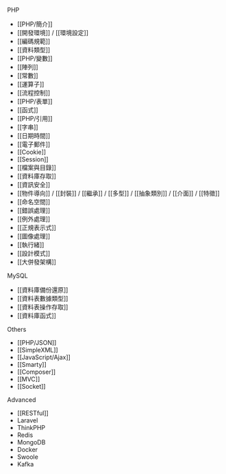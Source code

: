 PHP
- [[PHP/簡介]]
- [[開發環境]] / [[環境設定]]
- [[編碼規範]]
- [[資料類型]]
- [[PHP/變數]]
- [[陣列]]
- [[常數]]
- [[運算子]]
- [[流程控制]]
- [[PHP/表單]]
- [[函式]]
- [[PHP/引用]]
- [[字串]]
- [[日期時間]]
- [[電子郵件]]
- [[Cookie]]
- [[Session]]
- [[檔案與目錄]]
- [[資料庫存取]]
- [[資訊安全]]
- [[物件導向]] / [[封裝]] / [[繼承]] / [[多型]] / [[抽象類別]] / [[介面]] / [[特徵]]
- [[命名空間]]
- [[錯誤處理]]
- [[例外處理]]
- [[正規表示式]]
- [[圖像處理]]
- [[執行緒]]
- [[設計模式]]
- [[大併發架構]]

MySQL
* [[資料庫備份還原]]
* [[資料表數據類型]]
* [[資料表操作存取]]
* [[資料庫函式]]

Others
* [[PHP/JSON]]
* [[SimpleXML]]
* [[JavaScript/Ajax]]
* [[Smarty]]
* [[Composer]]
* [[MVC]]
* [[Socket]]

Advanced
* [[RESTful]]
* Laravel
* ThinkPHP
* Redis
* MongoDB
* Docker
* Swoole
* Kafka